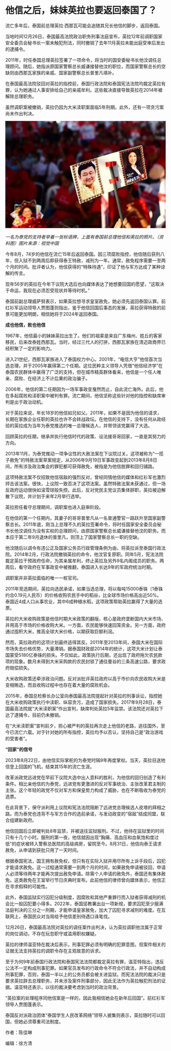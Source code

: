 # 他信之后，妹妹英拉也要返回泰国了？

流亡多年后，泰国前总理英拉·西那瓦可能会追随其兄长他信的脚步，返回泰国。

当地时间12月26日，泰国最高法院政治职务刑事法庭宣布，英拉12年前调职国家安全委员会秘书长一案未触犯刑法，同时撤销了去年11月英拉未能出庭受审后发出的逮捕令。

2011年，时任泰国总理英拉签署了一项命令，将当时的国安委秘书长他汶调任总理顾问。随后，她指派原国家警察总长威谦接替他汶的职位，而国家警察总长的空缺则由西那瓦家族的亲戚、国家副警察总长普里凡填补。

在泰国最高法院驳回对英拉的指控前，泰国行政法院和泰国宪法法院均裁定英拉有罪，认为她通过人事安排给自己的亲戚牟利。这些裁决直接导致英拉在2014年被解除总理职务。

虽然调职案被撤销，英拉仍因为大米渎职案面临5年刑期。此外，还有一项贪污案尚未作出判决。

![d08ec4a6be30ee4bb4a0c02ca68f89a7.jpg](https://raw.githubusercontent.com/qqhsx/qqnews_image/main/2023/12/31/他信之后，妹妹英拉也要返回泰国了？/d08ec4a6be30ee4bb4a0c02ca68f89a7.jpg)

_一名为泰党的支持者举着一张标语牌，上面有泰国前总理他信和英拉的照片。（资料图）图片来源：视觉中国_

今年8月，74岁的他信在流亡15年后返回泰国。因三项腐败指控，他信随后获刑八年，但入狱不到两周后即获得泰王特赦，减刑为一年。通常，赦免程序需要一至两个月的时间。批评者认为，他信获得的“特殊待遇”，印证了他与军方达成了某种谅解的传言。

现年56岁的英拉在今年下议院大选后也向媒体表达了她想要回国的愿望，“这取决于命运，我现在必须忍受现状并等待时机。”

泰国前副总理威萨努表示，如果英拉想寻求皇室赦免，她必须先返回泰国认罪。前红衫军运动领导人贾图蓬则指出，鉴于他信回国后事态的发展，英拉获得特赦的前景可能更加明朗，相信她将于2024年返回泰国。

**成也他信，败也他信**

1967年，他信最小的妹妹英拉出生了。他们的祖辈是来自广东梅州、姓丘的客家移民，后来改泰姓西那瓦。当时，经过三代人的打拼，西那瓦家族在清迈政商界已经积聚了一定的影响力。

进入21世纪，西那瓦家族进入了泰国权力中心。2001年，“电信大亨”他信首次当选总理，并于2005年赢得第二个任期。这位民粹主义领导人凭借“他信经济学”在泰国农民群体中赢得了广泛的支持，但在城市精英群体看来，他信是一个任人唯亲、腐败、在经济上不计后果的政治骗子。

2006年，他信的第二任期因为一场军事政变戛然而止，自此流亡海外。此后，他在多起腐败和渎职案中被判有罪。流亡期间，他信坚称这些针对他的指控和缺席审判是出于政治动机。

对于英拉来说，年长18岁的他信如兄如父。2011年，如果不是因为他信的请求，长期在家族企业任职的英拉也许不会转战政坛。在他信的支持下，没有任何从政经验的英拉成为当年为泰党推选的唯一总理候选人，并带领该党赢得了大选。

回顾英拉的任期，继承并执行他信时代的政策、设法接哥哥回家，一直是其努力的方向。

2013年11月，为泰党推动一项争议性的大赦法案在下议院过关。这项被称为“一揽子赦免”的特赦法案草案规定，从2006年9月19日军事政变起到2013年8月8日间，所有涉及政治集会的罪犯都可获得赦免，被指是为他信脱罪和回归铺路。

这项特赦法案不仅招致他信宿敌的强烈反对，曾经同情他信的媒体和红衫军也激烈抨击该法案。很快，上议院一致否决了这项法案。虽然特赦法案未获通过，但一场反政府运动很快如滚雪球般失控。此后，反对党民主党议员集体辞职，英拉被迫解散下议院，并计划于来年2月举行选举。

英拉担任看守总理期间，调职案也进入庭审阶段。

在他信的第一个任期内，其妻子的哥哥普里凡从一名普通警官一路跃升至国家副警察总长。2011年底，刚当上总理不久的英拉签署命令，将时任国家安全委员会秘书长他汶调任为没有实权的总理顾问，由原国家警察总长威谦接替他汶的职务。而本应于第二年9月退休的普里凡，则顶上了国家警察总长一职的空缺。

他汶随后以调令有违公正及国家公务员行政管理条例为由，将英拉诉至泰国行政法院。2014年2月，行政法院撤销英拉的命令，他汶官复原职。同年5月，宪法法院裁定英拉干预政府任命，为其亲属牟利，终止英拉及另外9名内阁成员的职务。两周后，看守政府在军事政变中被推翻，泰国进入长达9年的军政府统治时期。

调职案并非英拉面临的唯一一桩官司。

2011年竞选期间，英拉向选民承诺，如果当选总理，将以每吨15000泰铢（1泰铢约合0.19元人民币）的价格收购农民手中的稻谷，比全球市场价格高出近50%。泰国近4成人口从事农业，其中6成种植水稻，这项政策帮助英拉赢得了大量的选票。

英拉的大米收购政策是他信时期大米政策的翻版，核心是政府垄断国内大米市场、并用高于市场的价格收购大米。一方面，农民能够快速回笼资金。另一方面，政府通过囤积大米，推高全球大米价格，以期获取巨额利润。

然而，英拉政府的这项计划最终适得其反。2011年至2013年间，泰国大米在国际市场失去价格优势，大量滞销。据泰国财政部2014年的统计，这项大米计划让泰国蒙受5180亿泰铢的损失。不仅如此，政策执行后期，还出现了政府拖欠农民款项的现象。数月未得到大米采购款的农民封锁了通往曼谷的三条高速公路，要求政府赔偿损失。

大米收购政策还牵涉政治问题。反对派批评英拉政府以高于市价向农民收购大米是变相贿选，而且收购过程中也存在着大量的腐败机会。

2015年，泰国总检察长办公室向泰国最高法院提起针对英拉的刑事诉讼，指控她在大米收购政策执行中渎职、纵容贪污，造成了国家损失。2017年9月28日，泰国最高法院就“大米渎职案”作出宣判，缺席判处英拉5年监禁。该法院还对英拉下达了逮捕令，目前仍未撤销。

在“大米渎职案”宣判前夕，担心被严判的英拉再次走上他信的老路，逃往国外，至今已流亡六载。对于针对她的所有指控，英拉均予以否认，坚持自己是“政治游戏的受害者”。

**“回家”的信号**

2023年8月22日，由他信实际掌舵的为泰党时隔9年再度掌权。当天，英拉目送他信登上回国的飞机，结束其15年的流亡生涯。

改革派政党远进党在早前下议院大选中出人意料的胜利，为他信的回归创造了有利条件。相比亲他信的为泰党，远进党有更激进的反对军事统治、主张改革君主制的主张。这个年轻的政党不仅对军方和保皇势力构成了威胁，也在不断吸收为泰党的选票。

在此背景下，保守派利用上议院和宪法法院阻断了远进党总理候选人皮塔的拜相之路。而为泰党也违背不与军方合作的选前承诺，与发动政变的“宿敌”结成同盟，联合组建新政府。

他信回国后立即被判处8年监禁，并被送往监狱服刑。不过，他待在监狱里的时间只有十几个小时。服刑的第一夜，他信就因出现“胸痛、高血压和血氧饱和度过低”的症状被转入警察总医院的高级病房，留院至今。8月31日，他信向泰王请求赦免，从申请到获批只用了一天时间。

根据泰国宪法，国王拥有赦免权，但只有在实际入狱并用尽所有上诉手段后，囚犯才能请求赦免。这一过程通常需要一到两个月的时间，如果赦免申请被驳回，申请人必须等待两年才能再次提出赦免申请。除需个人申请的赦免外，泰国还有集体赦免。这类赦免在王室举行节日庆典时宣布。此前他信的律师曾向媒体表示，他信正在寻求假释的可能性。

此外，泰国监狱实行囚犯分级制度，因腐败和其他严重罪行而入狱者获得减刑的机会比一般囚犯要小得多。2022年，泰国惩教署出台一项新规，要求囚犯至少服满法庭判决的三分之一刑期，才能申请皇家赦免，加大了囚犯寻求减刑的难度。在互联网上，泰国民众对当局给予他信差别待遇口诛笔伐。

12月26日，泰国最高法院对英拉的调任案作出判决，认为英拉调职他汶属于正常的岗位调动，不存在玩忽职守或滥用职权嫌疑。

英拉的律师温亚特在裁决后表示，刑事犯罪必须有明确的犯罪意图，但案件相关的证据无法支持英拉的调职令存在主观故意的诉求。

至于为何9年前泰国行政法院和泰国宪法法院都裁定英拉有罪，温亚特指出，违反公法不一定构成刑事犯罪。如果官员发布的行政命令不符合行政法，并不自动构成刑事犯罪，否则，泰国一半以上的公务员都会被关进监狱。而宪法法院的裁决只是要求英拉辞去总理职务，并未涉及案件刑事部分，因此无法作为英拉触犯刑法的证据。温亚特还表示，以往的裁决要考虑到当时的政治背景。

“英拉案的处理程序同他信案是一样的，因此我相信她会在新年后回国”。前红衫军领导人贾图蓬表示。

泰国反对派政治团体“泰国学生人民改革网络”领导人披集则表示，英拉随时可以回国，但她必须尊重司法制度。

作者：陈佳琳

编辑：徐方清

